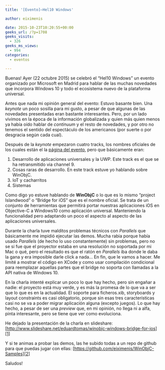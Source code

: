 ```yaml
---
title: '[Evento]–Hel10 Windows'

author: eiximenis

date: 2015-10-23T10:20:55+00:00
geeks_url: /?p=1708
geeks_visits:
  - 326
geeks_ms_views:
  - 994
categories:
  - eventos

---
```

Buenas! Ayer (22 octubre 2015) se celebró el “Hel10 Windows” un evento organizado por Microsoft en Madrid para hablar de las muchas novedades que incorpora Windows 10 y todo el ecosistema nuevo de la plataforma universal.

Antes que nada mi opinión general del evento: Estuvo basante bien. Una _keynote_ un poco sosilla para mi gusto, a pesar de que algunas de las novedades presentadas eran bastante interesantes. Pero, por un lado vivimos en la época de la información globalizada y quien más quien menos ya había oído hablar de _continuum_ y el resto de novedades, y por otro no tenemos el sentido del espectáculo de los americanos (por suerte o por desgracia según cada cual).

Después de la _keynote_ empezaron cuatro tracks, los nombres oficiales de los cuales están el la <a href="https://www.desarrollaconmicrosoft.com/windows10hel10world/" target="_blank" rel="noopener noreferrer">página del evento</a>, pero que básicamente eran:

  1. Desarrollo de aplicaciones universales y la UWP. Este track es el que se ha retransmitido via channel 9.
  2. Cosas raras de desarrollo. En este track estuve yo hablando sobre WinObjC.
  3. IoT y cacharritos
  4. Sistemas

Como digo yo estuve hablando de **WinObjC** o lo que es lo mismo “project Islandwood” o “Bridge for iOS” que es el nombre oficial. Se trata de un conjunto de herramientas que permitirá portar nuestras aplicaciones iOS en Objective-C a Windows10 como aplicación universal. Manteniendo la funcionalidad pero adaptando un poco el aspecto al aspecto de las aplicaciones universales.

Durante la charla tuve malditos problemas técnicos con _Parallels_ que básicamente me impidió ejecutar las demos. Mucha rabia porque había usado _Parallels_ (de hecho lo uso constantemente) sin problemas, pero no se si fue que el proyector estaba en una resolución no soportada por mi Mac o qué, pero el resultado es que el ratón en _Parallels_ iba donde le daba la gana y era imposible darle click a nada… En fin, que le vamos a hacer. Me limité a mostrar el código en XCode y como usar compilación condicional para reemplazar aquellas partes que el bridge no soporta con llamadas a la API nativa de Windows 10.

En la charla intenté explicar un poco lo que hay hecho, pero sin engañar a nadie: el proyecto está muy verde, y es más la promesa de lo que va a ser que lo que es en la actualidad. El soporte para ficheros.xib, storyboards y layout constraints es casi obligatorio, porque sin esas tres características casi no se va a poder migrar aplicación alguna (excepto juegos). Lo que hay hecho, a pesar de ser una _preview_ que, en mi opinión, no llega ni a alfa, pinta interesante, pero se tiene que ver como evoluciona.

He dejado la presentación de la charla en slideshare: [http://www.slideshare.net/eduardtomas/winobjc-windows-bridge-for-ios][1]

Y si te animas a probar las demos, las he subido todas a un repo de github para que puedas jugar con ellas: [https://github.com/eiximenis/WinObjC-Samples][2]

Saludos!

 [1]: http://www.slideshare.net/eduardtomas/winobjc-windows-bridge-for-ios "http://www.slideshare.net/eduardtomas/winobjc-windows-bridge-for-ios"
 [2]: https://github.com/eiximenis/WinObjC-Samples "https://github.com/eiximenis/WinObjC-Samples"